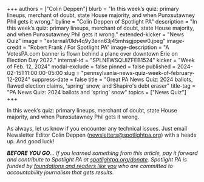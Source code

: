 +++
authors = ["Colin Deppen"]
blurb = "In this week’s quiz: primary lineups, merchant of doubt, state House majority, and when Punxsutawney Phil gets it wrong."
byline = "Colin Deppen of Spotlight PA"
description = "In this week’s quiz: primary lineups, merchant of doubt, state House majority, and when Punxsutawney Phil gets it wrong."
extended-kicker = "News Quiz"
image = "external/0kh4q9y3enn63j45mhsgjppew0.jpeg"
image-credit = "Robert Frank / For Spotlight PA"
image-description = "A VotesPA.com banner is flown behind a plane over downtown Erie on Election Day 2022."
internal-id = "SPLNEWSQUIZFEB1524"
kicker = "Week of Feb. 12, 2024"
modal-exclude = false
pinned = false
published = 2024-02-15T11:00:00-05:00
slug = "pennsylvania-news-quiz-week-of-february-12-2024"
suppress-date = false
title = "Great PA News Quiz: 2024 ballots, flawed election claims, 'spring' snow, and Shapiro's debt eraser"
title-tag = "PA News Quiz: 2024 ballots and ‘spring’ snow"
topics = ["News Quiz"]
+++

In this week’s quiz: primary lineups, merchant of doubt, state House majority, and when Punxsutawney Phil gets it wrong.

<div data-tf-live="01HPMM6DDAZSM7TWPEZMFVP1KX"></div><script src="//embed.typeform.com/next/embed.js"></script>

As always, let us know if you encounter any technical issues. Just email Newsletter Editor Colin Deppen (newsletters@spotlightpa.org) with a heads up. And good luck!

<strong><em>BEFORE YOU GO</em></strong><em>… If you learned something from this article, pay it forward and contribute to Spotlight PA at </em><a href="http://spotlightpa.org/donate"><em>spotlightpa.org/donate</em></a><em>. Spotlight PA is funded by </em><a href="https://www.spotlightpa.org/support"><em>foundations and readers like you</em></a><em> who are committed to accountability journalism that gets results.</em>

